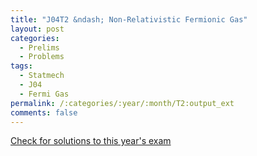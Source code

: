 ```yaml
---
title: "J04T2 &ndash; Non-Relativistic Fermionic Gas"
layout: post
categories:
  - Prelims
  - Problems
tags:
  - Statmech
  - J04
  - Fermi Gas
permalink: /:categories/:year/:month/T2:output_ext
comments: false
---
```

<object data="2004J2T.pdf" type="application/pdf" width="100%" height="500"></object>
<div class="message"><a href='https://princetonprelim.com/prelim/12/'>Check for solutions to this year's exam</a></div>